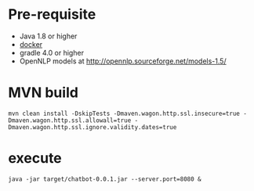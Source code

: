 # Pre-requisite
- Java 1.8 or higher
- [docker](https://www.docker.com/products/docker-desktop)
- gradle 4.0 or higher
- OpenNLP models at http://opennlp.sourceforge.net/models-1.5/

# MVN build
`````
mvn clean install -DskipTests -Dmaven.wagon.http.ssl.insecure=true -Dmaven.wagon.http.ssl.allowall=true -Dmaven.wagon.http.ssl.ignore.validity.dates=true
`````

# execute
`````
java -jar target/chatbot-0.0.1.jar --server.port=8080 &
`````